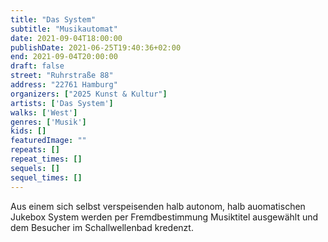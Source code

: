 ```yaml
---
title: "Das System"
subtitle: "Musikautomat"
date: 2021-09-04T18:00:00
publishDate: 2021-06-25T19:40:36+02:00
end: 2021-09-04T20:00:00
draft: false
street: "Ruhrstraße 88"
address: "22761 Hamburg"
organizers: ["2025 Kunst & Kultur"]
artists: ['Das System']
walks: ['West']
genres: ['Musik']
kids: []
featuredImage: ""
repeats: []
repeat_times: []
sequels: []
sequel_times: []
---
```


Aus einem sich selbst verspeisenden halb autonom, halb auomatischen Jukebox System werden per Fremdbestimmung Musiktitel ausgewählt und dem Besucher im Schallwellenbad kredenzt.